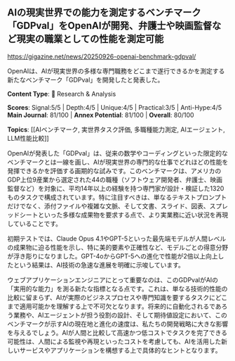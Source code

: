 ## AIの現実世界での能力を測定するベンチマーク「GDPval」をOpenAIが開発、弁護士や映画監督など現実の職業としての性能を測定可能

https://gigazine.net/news/20250926-openai-benchmark-gdpval/

OpenAIは、AIが現実世界の多様な専門職務をどこまで遂行できるかを測定する新たなベンチマーク「GDPval」を開発したと発表した。

**Content Type**: 🔬 Research & Analysis

**Scores**: Signal:5/5 | Depth:4/5 | Unique:4/5 | Practical:3/5 | Anti-Hype:4/5
**Main Journal**: 81/100 | **Annex Potential**: 81/100 | **Overall**: 80/100

**Topics**: [[AIベンチマーク, 実世界タスク評価, 多職種能力測定, AIエージェント, LLM性能比較]]

OpenAIが発表した「GDPval」は、従来の数学やコーディングといった限定的なベンチマークとは一線を画し、AIが現実世界の専門的な仕事でどれほどの性能を発揮できるかを評価する画期的な試みです。このベンチマークは、アメリカのGDP上位9産業から選定された44の職種（ソフトウェア開発者、弁護士、映画監督など）を対象に、平均14年以上の経験を持つ専門家が設計・検証した1320ものタスクで構成されています。特に注目すべきは、単なるテキストプロンプトだけでなく、添付ファイルや複雑な文脈、そして文書、スライド、図表、スプレッドシートといった多様な成果物を要求する点で、より実業務に近い状況を再現していることです。

初期テストでは、Claude Opus 4.1やGPT-5といった最先端モデルが人間レベルの成果物に迫る性能を示し、特に美的要素や正確性など、モデルごとの得意分野が浮き彫りになりました。GPT-4oからGPT-5への進化で性能が2倍以上向上したという結果は、AI技術の急速な進展を明確に示唆しています。

ウェブアプリケーションエンジニアにとって重要なのは、このGDPvalがAIの「実用的な能力」を測る新たな指標となる点です。これは、単なる技術的性能の比較に留まらず、AIが実際のビジネスプロセスや専門知識を要するタスクにどこまで適用可能かを理解する上で不可欠となります。将来的に自動化されるであろう業務や、AIエージェントが担う役割の設計、そして期待値設定において、このベンチマークが示すAIの現在地と進化の速度は、私たちの開発戦略に大きな影響を与えるでしょう。AIが人間と比較して高速かつ低コストでタスクを完了できる可能性は、人間による監視や再現といったコストを考慮しても、AIを活用した新しいサービスやアプリケーションを構想する上で具体的なヒントとなります。